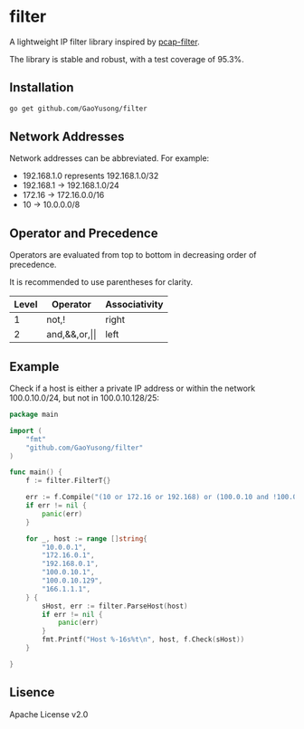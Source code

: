 filter
======
A lightweight IP filter library inspired by [pcap-filter](https://www.tcpdump.org/manpages/pcap-filter.7.html).

The library is stable and robust, with a test coverage of 95.3%.

## Installation

```bash
go get github.com/GaoYusong/filter
```

## Network Addresses

Network addresses can be abbreviated. For example:

* 192.168.1.0 represents 192.168.1.0/32
* 192.168.1 -> 192.168.1.0/24
* 172.16 -> 172.16.0.0/16
* 10 -> 10.0.0.0/8

## Operator and Precedence

Operators are evaluated from top to bottom in decreasing order of precedence.

It is recommended to use parentheses for clarity.

Level|Operator     | Associativity
-----|-------------|-------------------
1    |not,!          | right
2    |and,&&,or,&#124;&#124; | left

## Example

Check if a host is either a private IP address or within the network 100.0.10.0/24, but not in 100.0.10.128/25:

```Go
package main

import (
	"fmt"
	"github.com/GaoYusong/filter"
)

func main() {
	f := filter.FilterT{}

	err := f.Compile("(10 or 172.16 or 192.168) or (100.0.10 and !100.0.10.128/25)")
	if err != nil {
		panic(err)
	}

	for _, host := range []string{
		"10.0.0.1",
		"172.16.0.1",
		"192.168.0.1",
		"100.0.10.1",
		"100.0.10.129",
		"166.1.1.1",
	} {
		sHost, err := filter.ParseHost(host)
		if err != nil {
			panic(err)
		}
		fmt.Printf("Host %-16s%t\n", host, f.Check(sHost))
	}

}

```

## Lisence
Apache License v2.0
